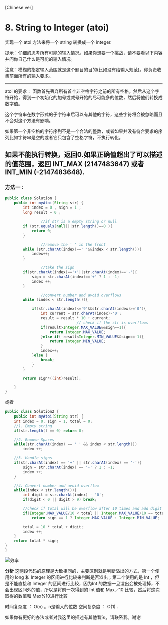 [Chinese ver]
# 8. String to Integer (atoi)

实现一个 atoi 方法来将一个 string 转换成一个 integer.

提示：仔细的思考所有可能的输入情况。如果你想要一个挑战，请不要看以下内容并问你自己什么是可能的输入情况。

注意：模糊的指定输入范围就是这个题目的目的(比如没有给输入规范)。你负责收集前面所有的输入要求。

---

atoi 的要求：
函数首先丢弃所有首个非空格字符之前的所有空格。然后从这个字符开始，得到一个初始化的加号或减号开始的尽可能多的位数，然后将他们转换成数字值。

这个字符串在数字形式的子字符串后可以有其他的字符，这些字符将会被忽略而且不会对这个方法有影响。

如果第一个非空格的字符序列不是一个合法的整数，或者如果并没有符合要求的序列比如字符串是空的或者它只包含了空格字符，不执行转化。

如果不能执行转换，返回0.如果正确值超出了可以描述的值范围，返回 INT_MAX (2147483647) 或者 INT_MIN (-2147483648).
---

### 方法一 :
``` java
public class Solution {
    public int myAtoi(String str) {
        int index = 0 , sign = 1 ;
        long result = 0 ;

				//if str is a empty string or null
        if (str.equals(null)||str.length()==0 ){
            return 0;
        }

				//remove the ' ' in the front
        while (str.charAt(index)==' '&&index < str.length()){
            index++;
        }

				//take the sign
        if(str.charAt(index)=='+'||str.charAt(index)=='-'){
            sign = str.charAt(index)=='+' ? 1 : -1;
            index ++;
        }

				//convert number and avoid overflows
        while (index < str.length()){

            if(str.charAt(index)<='9'&&str.charAt(index)>='0'){
                int current = str.charAt(index)-'0';
                result = result * 10 + current;
								// check if the str is overflows
                if(result>Integer.MAX_VALUE&&sign==1){
                    return Integer.MAX_VALUE;
                }else if(-result<Integer.MIN_VALUE&&sign==-1){
                    return Integer.MIN_VALUE;
                }
                index++;
            }else {
                break;
            }
        }

        return sign*((int)result);

    }
}

```

或者


``` java
public class Solution2 {
	public int myAtoi(String str) {
    int index = 0, sign = 1, total = 0;
    //1. Empty string
    if(str.length() == 0) return 0;

    //2. Remove Spaces
    while(str.charAt(index) == ' ' && index < str.length())
        index ++;

    //3. Handle signs
    if(str.charAt(index) == '+' || str.charAt(index) == '-'){
        sign = str.charAt(index) == '+' ? 1 : -1;
        index ++;
    }

    //4. Convert number and avoid overflow
    while(index < str.length()){
        int digit = str.charAt(index) - '0';
        if(digit < 0 || digit > 9) break;

        //check if total will be overflow after 10 times and add digit
        if(Integer.MAX_VALUE/10 < total || Integer.MAX_VALUE/10 == total && Integer.MAX_VALUE %10 < digit)
            return sign == 1 ? Integer.MAX_VALUE : Integer.MIN_VALUE;

        total = 10 * total + digit;
        index ++;
    }
    return total * sign;
}
}

```

![效率](https://github.com/LeonChen1024/LeetCodeRecord/tree/master/8.%20String%20to%20Integer%20(atoi)/Images/OneResult.png?raw=true)

**分析**
这两段代码的原理是大致相同的，主要区别就是判断溢出的方式，第一个使用的 long 和 Integer 的区间进行比较来判断是否溢出；第二个使用的是 Int ，但是不能直接和 Integer 的区间进行比较，因为Int 的数据一旦溢出会被处理掉，不会出现区间外的值，所以是将前一次得到的 Int 值和 Max／10 比较，然后将这次取得的数值和 Max%10进行比较

时间复杂度 ： O(n) 。n是输入的位数
空间复杂度 ： O(1) .


如果你有更好的办法或者对我这里的描述有其他看法，请联系我。谢谢

